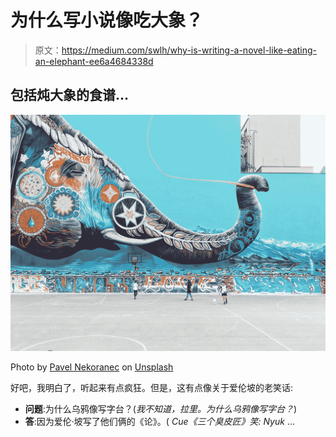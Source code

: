 # 为什么写小说像吃大象？

> 原文：<https://medium.com/swlh/why-is-writing-a-novel-like-eating-an-elephant-ee6a4684338d>

## 包括炖大象的食谱…

![](img/85e53e257d796d049a0372a7b8e4c326.png)

Photo by [Pavel Nekoranec](https://unsplash.com/@sur_le_misanthrope?utm_source=medium&utm_medium=referral) on [Unsplash](https://unsplash.com?utm_source=medium&utm_medium=referral)

好吧，我明白了，听起来有点疯狂。但是，这有点像关于爱伦坡的老笑话:

*   **问题**:为什么乌鸦像写字台？(*我不知道，拉里。为什么乌鸦像写字台？*)
*   **答**:因为爱伦·坡写了他们俩的《论》。( *Cue《三个臭皮匠》笑:* *Nyuk* …